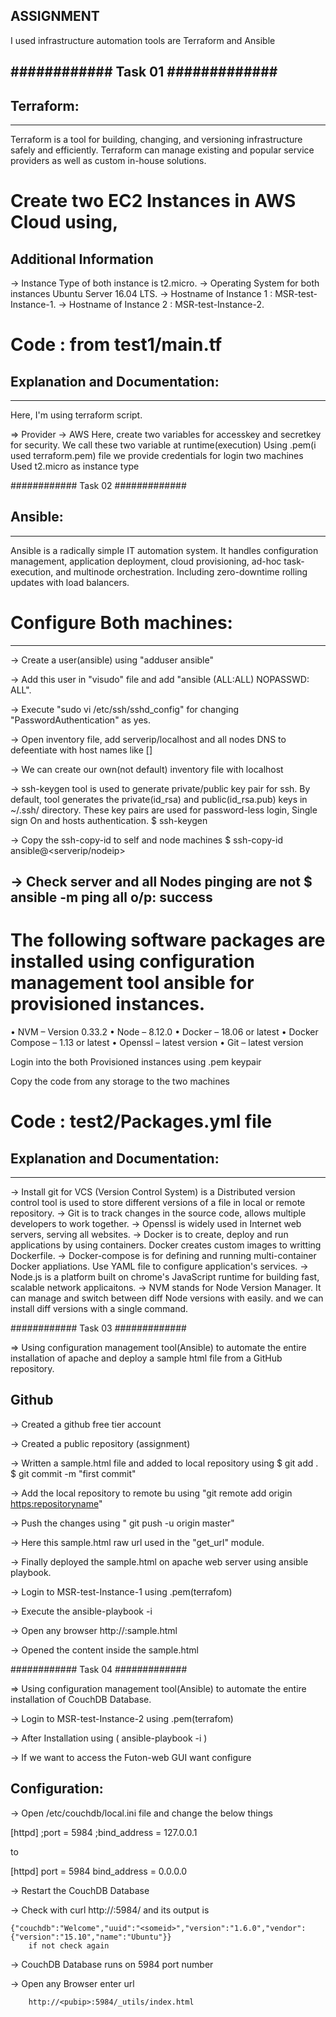  ASSIGNMENT
 ----------


I used infrastructure automation tools are Terraform and Ansible 


############        Task 01         #############
-------

## Terraform:
-------------
Terraform is a tool for building, changing, and versioning infrastructure safely and efficiently. Terraform can manage existing and popular service providers as well as custom in-house solutions.


# Create two EC2 Instances in AWS Cloud using,

  Additional Information
  ----------------------

-> Instance Type of both instance is t2.micro.
-> Operating System for both instances Ubuntu Server 16.04 LTS.
-> Hostname of Instance 1 : MSR-test-Instance-1.
-> Hostname of Instance 2 : MSR-test-Instance-2.
    
    
# Code : from test1/main.tf

## Explanation and Documentation:
   ------------------------------

  Here, I'm using terraform script. 

=> Provider -> AWS
    Here, create two variables for accesskey and secretkey for security.
	We call these two variable at runtime(execution)
    Using .pem(i used terraform.pem) file we provide credentials for login two machines
    Used t2.micro as instance type 
    
       

############        Task 02         #############       

## Ansible:
   --------
Ansible is a radically simple IT automation system. It handles configuration management, application deployment, cloud provisioning, ad-hoc task-execution, and multinode orchestration. Including zero-downtime rolling updates with load balancers.

# Configure Both machines: 
-----------------------

-> Create a user(ansible) using "adduser ansible"

-> Add this user in "visudo" file and add "ansible (ALL:ALL) NOPASSWD: ALL".

-> Execute "sudo vi /etc/ssh/sshd_config" for changing "PasswordAuthentication" as yes.

-> Open inventory file, add serverip/localhost and all nodes DNS to defeentiate with host names like [<hostname>]

-> We can create our own(not default) inventory file with localhost

-> ssh-keygen tool is used to generate private/public key pair for ssh. By default, tool generates the private(id_rsa) and public(id_rsa.pub) keys in ~/.ssh/ directory. These key pairs are used for password-less login, Single sign On and hosts authentication.
    $ ssh-keygen 

-> Copy the ssh-copy-id to self and node machines
    $ ssh-copy-id ansible@<serverip/nodeip>

-> Check server and all Nodes pinging are not 
        $ ansible -m ping all
    o/p: success
------

# The following software packages are installed using configuration management tool ansible for provisioned instances.

•	NVM – Version 0.33.2
•	Node – 8.12.0
•	Docker – 18.06 or latest
•	Docker Compose – 1.13 or latest
•	Openssl – latest version
•	Git – latest version

Login into the both Provisioned instances using .pem keypair

Copy the code from any storage to the two machines

# Code :  test2/Packages.yml file

## Explanation and Documentation:
   ------------------------------

->  Install git for VCS (Version Control System) is a Distributed version control tool is used to store different versions of a file in local or remote repository. 
->  Git is to track changes in the source code, allows multiple developers to work together.
->  Openssl is widely used in Internet web servers, serving all websites.
->  Docker is to create, deploy and run applications by using containers. Docker creates custom images to  writting Dockerfile.
-> Docker-compose is for defining and running multi-container Docker appliations. Use YAML file to configure application's services.
->  Node.js is a platform built on chrome's JavaScript runtime for building fast, scalable network applicaitons.
-> NVM stands for Node Version Manager. It can manage and switch between diff Node versions with easily. and we can install diff versions with a single command.

############        Task 03         #############     

=> Using configuration management tool(Ansible) to automate the entire installation of apache and deploy a sample html file from a GitHub repository.

Github
------

-> Created a github free tier account 

-> Created a public repository (assignment) 

-> Written a sample.html file and added to local repository using
        $ git add .
        $ git commit -m "first commit"
    
-> Add the local repository to remote bu using "git remote add origin <https:repositoryname>"

-> Push the changes using " git push -u origin master"

-> Here this sample.html raw url used in the "get_url" module.

-> Finally deployed the sample.html on apache web server using ansible playbook.

-> Login to MSR-test-Instance-1 using .pem(terrafom)

-> Execute the ansible-playbook -i <hostsfilepath> <pathofCONFIGfile>

-> Open any browser http://<publicip>:sample.html

-> Opened the content inside the sample.html

############        Task 04         #############     

=> Using configuration management tool(Ansible) to automate the entire installation of CouchDB Database.

-> Login to MSR-test-Instance-2 using .pem(terrafom)

-> After Installation using ( ansible-playbook -i <hostsfilepath> <pathofCONFIGfile>) 

-> If we want to access the Futon-web GUI want configure

Configuration:
--------------
-> Open /etc/couchdb/local.ini file and change the below things

[httpd]
;port = 5984
;bind_address = 127.0.0.1

to 

[httpd]
port = 5984
bind_address = 0.0.0.0

-> Restart the CouchDB Database

-> Check with curl http://<pubip>:5984/ and its output is

    {"couchdb":"Welcome","uuid":"<someid>","version":"1.6.0","vendor":{"version":"15.10","name":"Ubuntu"}}
        if not check again

-> CouchDB Database runs on 5984 port number

->  Open any Browser enter url 

        http://<pubip>:5984/_utils/index.html



































